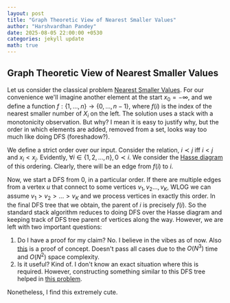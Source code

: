 ```yaml
---
layout: post
title: "Graph Theoretic View of Nearest Smaller Values"
author: "Harshvardhan Pandey"
date: 2025-08-05 22:00:00 +0530
categories: jekyll update
math: true
---
```


## Graph Theoretic View of Nearest Smaller Values

Let us consider the classical problem [Nearest Smaller Values](https://cses.fi/problemset/task/1645). For our convenience we'll imagine another element at the start $x_0 = -\infty$, and we define a function $f: \{1,\dots,n\} \rightarrow \{0,\dots,n-1\}$, where $f(i)$ is the index of the nearest smaller number of $X_i$ on the left. The solution uses a stack with a monotonicity observation. But why? I mean it is easy to justify why, but the order in which elements are added, removed from a set, looks way too much like doing DFS (foreshadow?). 

We define a strict order over our input. Consider the relation, $i \prec j$ iff $i< j$ and $x_i < x_j$. Evidently, $\forall i \in \{1, 2, \dots, n \}, 0 \prec i$. We consider the [Hasse diagram](https://en.wikipedia.org/wiki/Hasse_diagram) of this ordering. Clearly, there will be an edge from $f(i)$ to $i$. 

Now, we start a DFS from $0$, in a particular order. If there are multiple edges from a vertex $u$ that connect to some vertices $v_1, v_2 \dots, v_K$, WLOG we can assume $v_1 > v_2 > \dots > v_K$ and we process vertices in exactly this order. In the final DFS tree that we obtain, the parent of $i$ is precisely $f(i)$. So the standard stack algorithm reduces to doing DFS over the Hasse diagram and keeping track of DFS tree parent of vertices along the way. However, we are left with two important questions:

1. Do I have a proof for my claim? No. I believe in the vibes as of now. Also [this](https://cses.fi/paste/118149b4fc187c9dd5c4d7/) is a proof of concept. Doesn't pass all cases due to the $O(N^3)$ time and $O(N^2)$ space complexity. 
2. Is it useful? Kind of. I don't know an exact situation where this is required. However, constructing something similar to this DFS tree helped in [this problem](https://cses.fi/problemset/task/3304).

Nonetheless, I find this extremely cute.
